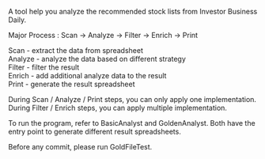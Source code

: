 A tool help you analyze the recommended stock lists from Investor Business Daily.

Major Process : 
Scan -> Analyze -> Filter -> Enrich -> Print

Scan    - extract the data from spreadsheet <br/>
Analyze - analyze the data based on different strategy <br/>
Filter  - filter the result <br/>
Enrich  - add additional analyze data to the result <br/>
Print   - generate the result spreadsheet <br/>

During Scan / Analyze / Print steps, you can only apply one implementation.
During Filter / Enrich steps, you can apply multiple implementation.

To run the program, refer to BasicAnalyst and GoldenAnalyst.
Both have the entry point to generate different result spreadsheets.

Before any commit, please run GoldFileTest.  

